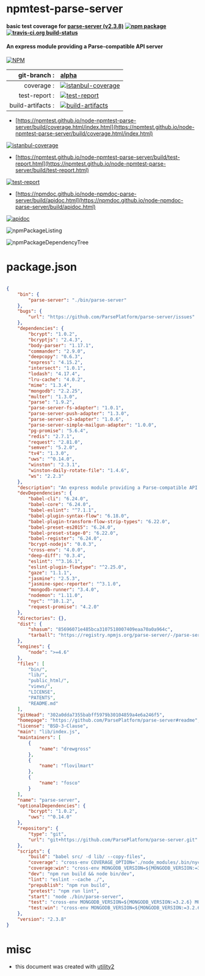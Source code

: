 # npmtest-parse-server

#### basic test coverage for  [parse-server (v2.3.8)](https://github.com/ParsePlatform/parse-server#readme)  [![npm package](https://img.shields.io/npm/v/npmtest-parse-server.svg?style=flat-square)](https://www.npmjs.org/package/npmtest-parse-server) [![travis-ci.org build-status](https://api.travis-ci.org/npmtest/node-npmtest-parse-server.svg)](https://travis-ci.org/npmtest/node-npmtest-parse-server)

#### An express module providing a Parse-compatible API server

[![NPM](https://nodei.co/npm/parse-server.png?downloads=true&downloadRank=true&stars=true)](https://www.npmjs.com/package/parse-server)

| git-branch : | [alpha](https://github.com/npmtest/node-npmtest-parse-server/tree/alpha)|
|--:|:--|
| coverage : | [![istanbul-coverage](https://npmtest.github.io/node-npmtest-parse-server/build/coverage.badge.svg)](https://npmtest.github.io/node-npmtest-parse-server/build/coverage.html/index.html)|
| test-report : | [![test-report](https://npmtest.github.io/node-npmtest-parse-server/build/test-report.badge.svg)](https://npmtest.github.io/node-npmtest-parse-server/build/test-report.html)|
| build-artifacts : | [![build-artifacts](https://npmtest.github.io/node-npmtest-parse-server/glyphicons_144_folder_open.png)](https://github.com/npmtest/node-npmtest-parse-server/tree/gh-pages/build)|

- [https://npmtest.github.io/node-npmtest-parse-server/build/coverage.html/index.html](https://npmtest.github.io/node-npmtest-parse-server/build/coverage.html/index.html)

[![istanbul-coverage](https://npmtest.github.io/node-npmtest-parse-server/build/screenCapture.buildCi.browser.%252Ftmp%252Fbuild%252Fcoverage.lib.html.png)](https://npmtest.github.io/node-npmtest-parse-server/build/coverage.html/index.html)

- [https://npmtest.github.io/node-npmtest-parse-server/build/test-report.html](https://npmtest.github.io/node-npmtest-parse-server/build/test-report.html)

[![test-report](https://npmtest.github.io/node-npmtest-parse-server/build/screenCapture.buildCi.browser.%252Ftmp%252Fbuild%252Ftest-report.html.png)](https://npmtest.github.io/node-npmtest-parse-server/build/test-report.html)

- [https://npmdoc.github.io/node-npmdoc-parse-server/build/apidoc.html](https://npmdoc.github.io/node-npmdoc-parse-server/build/apidoc.html)

[![apidoc](https://npmdoc.github.io/node-npmdoc-parse-server/build/screenCapture.buildCi.browser.%252Ftmp%252Fbuild%252Fapidoc.html.png)](https://npmdoc.github.io/node-npmdoc-parse-server/build/apidoc.html)

![npmPackageListing](https://npmtest.github.io/node-npmtest-parse-server/build/screenCapture.npmPackageListing.svg)

![npmPackageDependencyTree](https://npmtest.github.io/node-npmtest-parse-server/build/screenCapture.npmPackageDependencyTree.svg)



# package.json

```json

{
    "bin": {
        "parse-server": "./bin/parse-server"
    },
    "bugs": {
        "url": "https://github.com/ParsePlatform/parse-server/issues"
    },
    "dependencies": {
        "bcrypt": "1.0.2",
        "bcryptjs": "2.4.3",
        "body-parser": "1.17.1",
        "commander": "2.9.0",
        "deepcopy": "0.6.3",
        "express": "4.15.2",
        "intersect": "1.0.1",
        "lodash": "4.17.4",
        "lru-cache": "4.0.2",
        "mime": "1.3.4",
        "mongodb": "2.2.25",
        "multer": "1.3.0",
        "parse": "1.9.2",
        "parse-server-fs-adapter": "1.0.1",
        "parse-server-push-adapter": "1.3.0",
        "parse-server-s3-adapter": "1.0.6",
        "parse-server-simple-mailgun-adapter": "1.0.0",
        "pg-promise": "5.6.4",
        "redis": "2.7.1",
        "request": "2.81.0",
        "semver": "5.2.0",
        "tv4": "1.3.0",
        "uws": "^0.14.0",
        "winston": "2.3.1",
        "winston-daily-rotate-file": "1.4.6",
        "ws": "2.2.3"
    },
    "description": "An express module providing a Parse-compatible API server",
    "devDependencies": {
        "babel-cli": "6.24.0",
        "babel-core": "6.24.0",
        "babel-eslint": "^7.1.1",
        "babel-plugin-syntax-flow": "6.18.0",
        "babel-plugin-transform-flow-strip-types": "6.22.0",
        "babel-preset-es2015": "6.24.0",
        "babel-preset-stage-0": "6.22.0",
        "babel-register": "6.24.0",
        "bcrypt-nodejs": "0.0.3",
        "cross-env": "4.0.0",
        "deep-diff": "0.3.4",
        "eslint": "^3.16.1",
        "eslint-plugin-flowtype": "^2.25.0",
        "gaze": "1.1.1",
        "jasmine": "2.5.3",
        "jasmine-spec-reporter": "^3.1.0",
        "mongodb-runner": "3.4.0",
        "nodemon": "1.11.0",
        "nyc": "^10.1.2",
        "request-promise": "4.2.0"
    },
    "directories": {},
    "dist": {
        "shasum": "85696071e485bca3107518007409eaa70a0a964c",
        "tarball": "https://registry.npmjs.org/parse-server/-/parse-server-2.3.8.tgz"
    },
    "engines": {
        "node": ">=4.6"
    },
    "files": [
        "bin/",
        "lib/",
        "public_html/",
        "views/",
        "LICENSE",
        "PATENTS",
        "README.md"
    ],
    "gitHead": "302a0dda7355babff5979b30104859a4e6a246f5",
    "homepage": "https://github.com/ParsePlatform/parse-server#readme",
    "license": "BSD-3-Clause",
    "main": "lib/index.js",
    "maintainers": [
        {
            "name": "drewgross"
        },
        {
            "name": "flovilmart"
        },
        {
            "name": "fosco"
        }
    ],
    "name": "parse-server",
    "optionalDependencies": {
        "bcrypt": "1.0.2",
        "uws": "^0.14.0"
    },
    "repository": {
        "type": "git",
        "url": "git+https://github.com/ParsePlatform/parse-server.git"
    },
    "scripts": {
        "build": "babel src/ -d lib/ --copy-files",
        "coverage": "cross-env COVERAGE_OPTION='./node_modules/.bin/nyc' npm test",
        "coverage:win": "cross-env MONGODB_VERSION=${MONGODB_VERSION:=3.2.6} MONGODB_STORAGE_ENGINE=mmapv1 NODE_ENV=test TESTING=1 node ./node_modules/.bin/nyc ./node_modules/jasmine/bin/jasmine.js",
        "dev": "npm run build && node bin/dev",
        "lint": "eslint --cache ./",
        "prepublish": "npm run build",
        "pretest": "npm run lint",
        "start": "node ./bin/parse-server",
        "test": "cross-env MONGODB_VERSION=${MONGODB_VERSION:=3.2.6} MONGODB_STORAGE_ENGINE=mmapv1 NODE_ENV=test TESTING=1 $COVERAGE_OPTION jasmine",
        "test:win": "cross-env MONGODB_VERSION=${MONGODB_VERSION:=3.2.6} MONGODB_STORAGE_ENGINE=mmapv1 NODE_ENV=test TESTING=1 jasmine"
    },
    "version": "2.3.8"
}
```



# misc
- this document was created with [utility2](https://github.com/kaizhu256/node-utility2)
